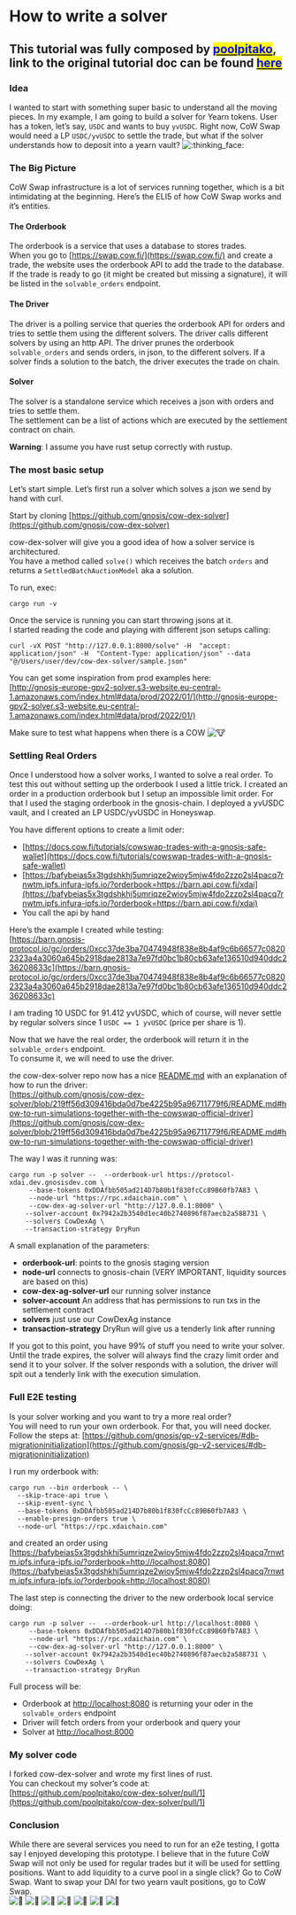 # How to write a solver

## This tutorial was fully composed by [<mark style="color:blue;">poolpitako</mark>](https://twitter.com/poolpitako), link to the original tutorial doc can be found <mark style="color:blue;"></mark> [<mark style="color:blue;">here</mark> <mark style="color:yellow;"></mark> ](https://hackmd.io/Qx3i17ZMRLSFFNyw0tn8sQ?view)<mark style="color:yellow;"></mark>

### Idea <a href="#idea" id="idea"></a>

I wanted to start with something super basic to understand all the moving pieces. In my example, I am going to build a solver for Yearn tokens. User has a token, let’s say, `USDC` and wants to buy `yvUSDC`. Right now, CoW Swap would need a LP `USDC/yvUSDC` to settle the trade, but what if the solver understands how to deposit into a yearn vault? ![:thinking\_face:](https://assets.hackmd.io/build/emojify.js/dist/images/basic/thinking\_face.png)

### The Big Picture <a href="#the-big-picture" id="the-big-picture"></a>

CoW Swap infrastructure is a lot of services running together, which is a bit intimidating at the beginning. Here’s the ELI5 of how CoW Swap works and it’s entities.

#### The Orderbook <a href="#the-orderbook" id="the-orderbook"></a>

The orderbook is a service that uses a database to stores trades.\
When you go to [https://swap.cow.fi/](https://swap.cow.fi/) and create a trade, the website uses the orderbook API to add the trade to the database. If the trade is ready to go (it might be created but missing a signature), it will be listed in the `solvable_orders` endpoint.

#### The Driver <a href="#the-driver" id="the-driver"></a>

The driver is a polling service that queries the orderbook API for orders and tries to settle them using the different solvers. The driver calls different solvers by using an http API. The driver prunes the orderbook `solvable_orders` and sends orders, in json, to the different solvers. If a solver finds a solution to the batch, the driver executes the trade on chain.

#### Solver <a href="#solver" id="solver"></a>

The solver is a standalone service which receives a json with orders and tries to settle them.\
The settlement can be a list of actions which are executed by the settlement contract on chain.

**Warning**: I assume you have rust setup correctly with rustup.

### The most basic setup <a href="#the-most-basic-setup" id="the-most-basic-setup"></a>

Let’s start simple. Let’s first run a solver which solves a json we send by hand with curl.

Start by cloning [https://github.com/gnosis/cow-dex-solver](https://github.com/gnosis/cow-dex-solver)

cow-dex-solver will give you a good idea of how a solver service is architectured.\
You have a method called `solve()` which receives the batch `orders` and returns a `SettledBatchAuctionModel` aka a solution.

To run, exec:

```
cargo run -v 
```

Once the service is running you can start throwing jsons at it.\
I started reading the code and playing with different json setups calling:

```
curl -vX POST "http://127.0.0.1:8000/solve" -H  "accept: application/json" -H  "Content-Type: application/json" --data "@/Users/user/dev/cow-dex-solver/sample.json"
```

You can get some inspiration from prod examples here:\
[http://gnosis-europe-gpv2-solver.s3-website.eu-central-1.amazonaws.com/index.html#data/prod/2022/01/](http://gnosis-europe-gpv2-solver.s3-website.eu-central-1.amazonaws.com/index.html#data/prod/2022/01/)

Make sure to test what happens when there is a COW ![:cow:](https://assets.hackmd.io/build/emojify.js/dist/images/basic/cow.png)

### Settling Real Orders <a href="#settling-real-orders" id="settling-real-orders"></a>

Once I understood how a solver works, I wanted to solve a real order. To test this out without setting up the orderbook I used a little trick. I created an order in a production orderbook but I setup an impossible limit order. For that I used the staging orderbook in the gnosis-chain. I deployed a yvUSDC vault, and I created an LP USDC/yvUSDC in Honeyswap.

You have different options to create a limit oder:

* [https://docs.cow.fi/tutorials/cowswap-trades-with-a-gnosis-safe-wallet](https://docs.cow.fi/tutorials/cowswap-trades-with-a-gnosis-safe-wallet)
* [https://bafybeias5x3tgdshkhj5umriqze2wioy5mjw4fdo2zzp2sl4pacq7rnwtm.ipfs.infura-ipfs.io/?orderbook=https://barn.api.cow.fi/xdai](https://bafybeias5x3tgdshkhj5umriqze2wioy5mjw4fdo2zzp2sl4pacq7rnwtm.ipfs.infura-ipfs.io/?orderbook=https://barn.api.cow.fi/xdai)
* You call the api by hand

Here’s the example I created while testing:\
[https://barn.gnosis-protocol.io/gc/orders/0xcc37de3ba70474948f838e8b4af9c6b66577c08202323a4a3060a645b2918dae2813a7e97fd0bc1b80cb63afe136510d940ddc236208633c](https://barn.gnosis-protocol.io/gc/orders/0xcc37de3ba70474948f838e8b4af9c6b66577c08202323a4a3060a645b2918dae2813a7e97fd0bc1b80cb63afe136510d940ddc236208633c)

I am trading 10 USDC for 91.412 yvUSDC, which of course, will never settle by regular solvers since 1 `USDC == 1 yvUSDC` (price per share is 1).

Now that we have the real order, the orderbook will return it in the `solvable_orders` endpoint.\
To consume it, we will need to use the driver.

the cow-dex-solver repo now has a nice [README.md](http://readme.md/) with an explanation of how to run the driver:\
[https://github.com/gnosis/cow-dex-solver/blob/219ff56d309416bda0d7be4225b95a96711779f6/README.md#how-to-run-simulations-together-with-the-cowswap-official-driver](https://github.com/gnosis/cow-dex-solver/blob/219ff56d309416bda0d7be4225b95a96711779f6/README.md#how-to-run-simulations-together-with-the-cowswap-official-driver)

The way I was it running was:

```
cargo run -p solver --  --orderbook-url https://protocol-xdai.dev.gnosisdev.com \
     --base-tokens 0xDDAfbb505ad214D7b80b1f830fcCc89B60fb7A83 \
     --node-url "https://rpc.xdaichain.com" \
     --cow-dex-ag-solver-url "http://127.0.0.1:8000" \
    --solver-account 0x7942a2b3540d1ec40b2740896f87aecb2a588731 \
    --solvers CowDexAg \
    --transaction-strategy DryRun
```

A small explanation of the parameters:

* **orderbook-url**: points to the gnosis staging version
* **node-url** connects to gnosis-chain (VERY IMPORTANT, liquidity sources are based on this)
* **cow-dex-ag-solver-url** our running solver instance
* **solver-account** An address that has permissions to run txs in the settlement contract
* **solvers** just use our CowDexAg instance
* **transaction-strategy** DryRun will give us a tenderly link after running

If you got to this point, you have 99% of stuff you need to write your solver.\
Until the trade expires, the solver will always find the crazy limit order and send it to your solver. If the solver responds with a solution, the driver will spit out a tenderly link with the execution simulation.

### Full E2E testing <a href="#full-e2e-testing" id="full-e2e-testing"></a>

Is your solver working and you want to try a more real order?\
You will need to run your own orderbook. For that, you will need docker.\
Follow the steps at: [https://github.com/gnosis/gp-v2-services/#db-migrationinitialization](https://github.com/gnosis/gp-v2-services/#db-migrationinitialization)

I run my orderbook with:

```
cargo run --bin orderbook -- \
  --skip-trace-api true \
  --skip-event-sync \
  --base-tokens 0xDDAfbb505ad214D7b80b1f830fcCc89B60fb7A83 \
  --enable-presign-orders true \
  --node-url "https://rpc.xdaichain.com"
```

and created an order using [https://bafybeias5x3tgdshkhj5umriqze2wioy5mjw4fdo2zzp2sl4pacq7rnwtm.ipfs.infura-ipfs.io/?orderbook=http://localhost:8080](https://bafybeias5x3tgdshkhj5umriqze2wioy5mjw4fdo2zzp2sl4pacq7rnwtm.ipfs.infura-ipfs.io/?orderbook=http://localhost:8080)

The last step is connecting the driver to the new orderbook local service doing:

```
cargo run -p solver --  --orderbook-url http://localhost:8080 \
     --base-tokens 0xDDAfbb505ad214D7b80b1f830fcCc89B60fb7A83 \
     --node-url "https://rpc.xdaichain.com" \
     --cow-dex-ag-solver-url "http://127.0.0.1:8000" \
    --solver-account 0x7942a2b3540d1ec40b2740896f87aecb2a588731 \
    --solvers CowDexAg \
    --transaction-strategy DryRun
```

Full process will be:

* Orderbook at [http://localhost:8080](http://localhost:8080/) is returning your oder in the `solvable_orders` endpoint
* Driver will fetch orders from your orderbook and query your
* Solver at [http://localhost:8000](http://localhost:8000/)

### My solver code <a href="#my-solver-code" id="my-solver-code"></a>

I forked cow-dex-solver and wrote my first lines of rust.\
You can checkout my solver’s code at:\
[https://github.com/poolpitako/cow-dex-solver/pull/1](https://github.com/poolpitako/cow-dex-solver/pull/1)

### Conclusion <a href="#conclusion" id="conclusion"></a>

While there are several services you need to run for an e2e testing, I gotta say I enjoyed developing this prototype. I believe that in the future CoW Swap will not only be used for regular trades but it will be used for settling positions. Want to add liquidity to a curve pool in a single click? Go to CoW Swap. Want to swap your DAI for two yearn vault positions, go to CoW Swap.\
![:cow2:](https://assets.hackmd.io/build/emojify.js/dist/images/basic/cow2.png) ![:cow2:](https://assets.hackmd.io/build/emojify.js/dist/images/basic/cow2.png) ![:cow2:](https://assets.hackmd.io/build/emojify.js/dist/images/basic/cow2.png) ![:cow2:](https://assets.hackmd.io/build/emojify.js/dist/images/basic/cow2.png) ![:cow2:](https://assets.hackmd.io/build/emojify.js/dist/images/basic/cow2.png) ![:cow2:](https://assets.hackmd.io/build/emojify.js/dist/images/basic/cow2.png) ![:cow2:](https://assets.hackmd.io/build/emojify.js/dist/images/basic/cow2.png)
